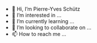 - 👋 Hi, I’m Pierre-Yves Schütz
- 👀 I’m interested in ...
- 🌱 I’m currently learning ...
- 💞️ I’m looking to collaborate on ...
- 📫 How to reach me ...

<!---
P-Schuetz/P-Schuetz is a ✨ special ✨ repository because its `README.md` (this file) appears on your GitHub profile.
You can click the Preview link to take a look at your changes.
--->
